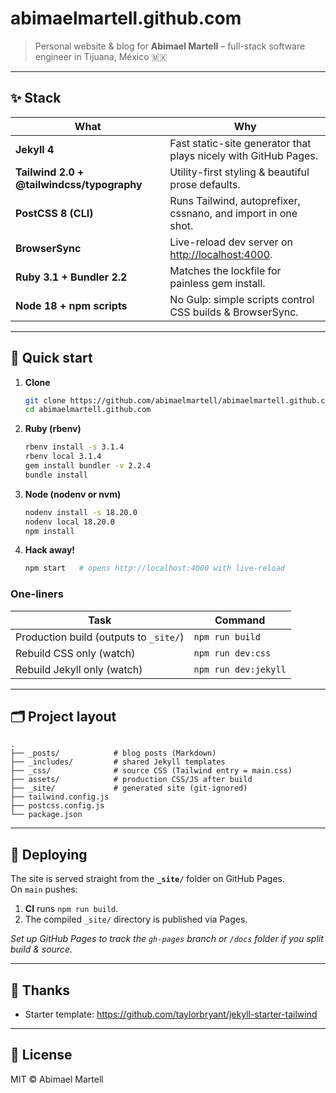 # abimaelmartell.github.com

> Personal website & blog for **Abimael Martell** – full-stack software engineer in Tijuana, México 🇲🇽

---

## ✨ Stack

| What                                   | Why                                                           |
|----------------------------------------|---------------------------------------------------------------|
| **Jekyll 4**                           | Fast static-site generator that plays nicely with GitHub Pages. |
| **Tailwind 2.0 + @tailwindcss/typography** | Utility-first styling & beautiful prose defaults.               |
| **PostCSS 8 (CLI)**                    | Runs Tailwind, autoprefixer, cssnano, and import in one shot.  |
| **BrowserSync**                        | Live-reload dev server on <http://localhost:4000>.             |
| **Ruby 3.1 + Bundler 2.2**             | Matches the lockfile for painless gem install.                |
| **Node 18 + npm scripts**              | No Gulp: simple scripts control CSS builds & BrowserSync.      |

---

## 🚀 Quick start

1. **Clone**

   ```bash
   git clone https://github.com/abimaelmartell/abimaelmartell.github.com.git
   cd abimaelmartell.github.com
   ```

2. **Ruby (rbenv)**

   ```bash
   rbenv install -s 3.1.4
   rbenv local 3.1.4
   gem install bundler -v 2.2.4
   bundle install
   ```

3. **Node (nodenv or nvm)**

   ```bash
   nodenv install -s 18.20.0
   nodenv local 18.20.0
   npm install
   ```

4. **Hack away!**

   ```bash
   npm start   # opens http://localhost:4000 with live-reload
   ```

### One-liners

| Task                                  | Command                  |
|---------------------------------------|--------------------------|
| Production build (outputs to `_site/`)| `npm run build`          |
| Rebuild CSS only (watch)              | `npm run dev:css`        |
| Rebuild Jekyll only (watch)           | `npm run dev:jekyll`     |

---

## 🗂 Project layout

```
.
├── _posts/            # blog posts (Markdown)
├── _includes/         # shared Jekyll templates
├── _css/              # source CSS (Tailwind entry = main.css)
├── assets/            # production CSS/JS after build
├── _site/             # generated site (git-ignored)
├── tailwind.config.js
├── postcss.config.js
└── package.json
```

---

## 🛫 Deploying

The site is served straight from the **`_site/`** folder on GitHub Pages.  
On `main` pushes:

1. **CI** runs `npm run build`.  
2. The compiled `_site/` directory is published via Pages.

_Set up GitHub Pages to track the `gh-pages` branch or `/docs` folder if you split build & source._

---

## 🙏 Thanks

- Starter template: <https://github.com/taylorbryant/jekyll-starter-tailwind>

---

## 📝 License

MIT © Abimael Martell
